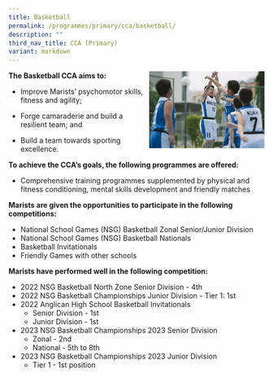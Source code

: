 ```yaml
---
title: Basketball
permalink: /programmes/primary/cca/basketball/
description: ""
third_nav_title: CCA (Primary)
variant: markdown
---
```

<img align="right" src="/images/CCA/Primary/Basketball_D1R1018.jpg" style="width:45%">


**The Basketball CCA aims to:**&nbsp;

*   Improve Marists’ psychomotor skills, fitness and agility;
*   Forge camaraderie and build a resilient team; and  
    
*   Build a team towards sporting excellence.

**To achieve the CCA’s goals, the following programmes are offered:**&nbsp;

*   Comprehensive training programmes supplemented by physical and fitness conditioning, mental skills development and friendly matches  
    

 **Marists are given the opportunities to participate in the following competitions:**&nbsp;

*   National School Games (NSG) Basketball Zonal Senior/Junior Division
*   National School Games (NSG) Basketball Nationals
*   Basketball Invitationals
*   Friendly Games with other schools  
      
    

**Marists have performed well in the following competition:**&nbsp;

*   2022 NSG Basketball North Zone Senior Division - 4th
*   2022 NSG Basketball Championships Junior Division - Tier 1: 1st
*   2022 Anglican High School Basketball Invitationals
    *   Senior Division - 1st
    *   Junior Division - 1st
*   2023 NSG Basketball Championships 2023 Senior Division
    *  Zonal - 2nd
    *  National - 5th to 8th
*   2023 NSG Basketball Championships 2023 Junior Division
	*   Tier 1 - 1st position